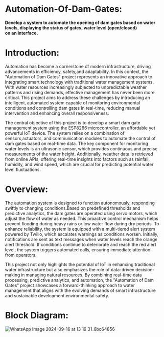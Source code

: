 # Automation-Of-Dam-Gates:
**Develop a system to automate the opening of dam gates based on water levels, displaying the status of gates, water level (open/closed) on an interface.**

# Introduction:
Automation has become a cornerstone of modern infrastructure, driving advancements in efficiency, safety,and adaptability. In this context, the "Automation of Dam Gates" project represents an innovative approach to integrating smart technology with traditional water management systems. With water resources increasingly subjected to unpredictable weather patterns and rising demands, effective management has never been more critical. This project aims to address these challenges by introducing an intelligent, automated system capable of monitoring environmental conditions and controlling dam gates in real-time, reducing manual intervention and enhancing overall responsiveness.

The central objective of this project is to develop a smart dam gate management system using the ESP8266 microcontroller, an affordable yet powerful IoT device. The system relies on a combination of sensors,actuators, and communication modules to automate the control of dam gates based on real-time data. The key component for monitoring water levels is an ultrasonic sensor, which provides continuous and precise measurements of the water height. Additionally, weather data is retrieved from online APIs, offering real-time insights into factors such as rainfall, humidity, and wind speed, which are crucial for predicting potential water level fluctuations.

# Overview:
The automation system is designed to function autonomously, responding swiftly to changing conditions.Based on predefined thresholds and predictive analytics, the dam gates are operated using servo motors, which adjust the flow of water as needed. This proactive control mechanism helps prevent flooding during heavy rains or low water flow during dry periods. To enhance reliability, the system is equipped with a multi-tiered alert system powered by Twilio, which escalates warnings as conditions worsen. Initially, notifications are sent as text messages when water levels reach the orange alert threshold. If conditions continue to deteriorate and reach the red alert level, the system triggers automated calls, ensuring immediate attention from operators.

This project not only highlights the potential of IoT in enhancing traditional water infrastructure but also emphasizes the role of data-driven decision-making in managing natural resources. By combining real-time data processing, predictive analytics, and automation, the "Automation of Dam Gates" project showcases a forward-thinking approach to water management that aligns with the evolving demands of smart infrastructure and sustainable development.environmental safety.

# Block Diagram:                                        

![WhatsApp Image 2024-09-16 at 13 19 31_6bc64856](https://github.com/user-attachments/assets/23c13c03-909c-44ed-826a-c8957788f0c7)
